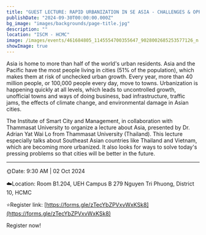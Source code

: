 ```yaml
---
title: "GUEST LECTURE: RAPID URBANIZATION IN SE ASIA - CHALLENGES & OPPORTUNITIES"
publishDate: "2024-09-30T00:00:00.000Z"
bg_image: "images/backgrounds/page-title.jpg"
description: "" 
location: "ISCM - HCMC"
image: /images/events/461684805_1145554700355647_9028002685253577126_n.jpg
showImage: true
---
```


Asia is home to more than half of the world's urban residents. Asia and the Pacific have the most people living in cities (51% of the population), which makes them at risk of unchecked urban growth. Every year, more than 40 million people, or 100,000 people every day, move to towns. Urbanization is happening quickly at all levels, which leads to uncontrolled growth, unofficial towns and ways of doing business, bad infrastructure, traffic jams, the effects of climate change, and environmental damage in Asian cities. 

The Institute of Smart City and Management, in collaboration with Thammasat University to organize a lecture about Asia, presented by Dr. Adrian Yat Wai Lo from Thammasat University (Thailand). This lecture especially talks about Southeast Asian countries like Thailand and Vietnam, which are becoming more urbanized. It also looks for ways to solve today's pressing problems so that cities will be better in the future. 
_______________________
🌞Date: 9:30 AM | 02 Oct 2024

☁️Location: Room B1.204, UEH Campus B 279 Nguyen Tri Phuong, District 10, HCMC

⭐Register link: [https://forms.gle/zTecYbZPVxvWxKSk8](https://forms.gle/zTecYbZPVxvWxKSk8)

Register now!